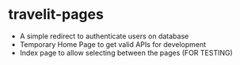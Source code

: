 # travelit-pages
- A simple redirect to authenticate users on database
- Temporary Home Page to get valid APIs for development
- Index page to allow selecting between the pages (FOR TESTING)
